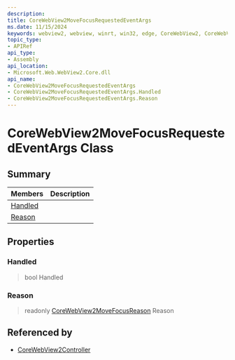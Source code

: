 ```yaml
---
description: 
title: CoreWebView2MoveFocusRequestedEventArgs
ms.date: 11/15/2024
keywords: webview2, webview, winrt, win32, edge, CoreWebView2, CoreWebView2Controller, browser control, edge html, CoreWebView2MoveFocusRequestedEventArgs
topic_type:
- APIRef
api_type:
- Assembly
api_location:
- Microsoft.Web.WebView2.Core.dll
api_name:
- CoreWebView2MoveFocusRequestedEventArgs
- CoreWebView2MoveFocusRequestedEventArgs.Handled
- CoreWebView2MoveFocusRequestedEventArgs.Reason
---
```


# CoreWebView2MoveFocusRequestedEventArgs Class



## Summary

Members|Description
--|--
[Handled](#handled) | 
[Reason](#reason) | 

## Properties

### Handled

>  bool Handled

### Reason

> readonly  [CoreWebView2MoveFocusReason](corewebview2movefocusreason.md) Reason






## Referenced by

- [CoreWebView2Controller](corewebview2controller.md)
